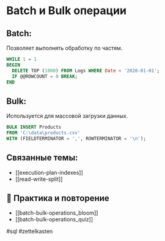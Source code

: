 # Batch и Bulk операции

## Batch:
Позволяет выполнять обработку по частям.
```sql
WHILE 1 = 1
BEGIN
  DELETE TOP (1000) FROM Logs WHERE Date < '2020-01-01';
  IF @@ROWCOUNT = 0 BREAK;
END
```

## Bulk:
Используется для массовой загрузки данных.
```sql
BULK INSERT Products
FROM 'C:\data\products.csv'
WITH (FIELDTERMINATOR = ',', ROWTERMINATOR = '\n');
```

## Связанные темы:
- [[execution-plan-indexes]]
- [[read-write-split]]

## 🔁 Практика и повторение
- [[batch-bulk-operations_bloom]]
- [[batch-bulk-operations_quiz]]

#sql #zettelkasten